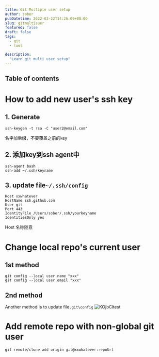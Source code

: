 ```yaml
---
title: Git Multiple user setup
author: sober
pubDatetime: 2022-02-22T14:26:09+08:00
slug: gitmultisuer
featured: false
draft: false
tags:
  - git
  - tool

description:
  "Learn git multi user setup"
---
```

## Table of contents

# How to add new user's ssh key
## 1. Generate
```
ssh-keygen -t rsa -C "user2@email.com"
```
名字加后缀，不要覆盖之前的key

## 2. 添加key到ssh agent中
```
ssh-agent bash
ssh-add ~/.ssh/keyname
```
## 3. update file`~/.ssh/config`
```
Host xxwhatever
HostName ssh.github.com
User git
Port 443
IdentityFile /Users/sober/.ssh/yourkeyname
IdentitiesOnly yes
```
Host 名称随意
# Change local repo's current user
## 1st method
``` 
git config --local user.name "xxx"
git config --local user.email "xxx"
```
## 2nd method
Another method is to update file`.git\config`
![KOjbCltest](https://cdn.jsdelivr.net/gh/h3x311/upic@main/LC3/2024/KOjbCltest.png)

# Add remote repo with non-global git user
```
git remote/clone add origin git@xxwhatever:repoUrl
```

